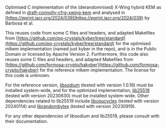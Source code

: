 Optimised C implementation of the (derandomnised) X-Wing hybrid KEM as defined in [draft-connolly-cfrg-xwing-kem](https://datatracker.ietf.org/doc/draft-connolly-cfrg-xwing-kem/) and analysed in [https://eprint.iacr.org/2024/039](https://eprint.iacr.org/2024/039) by Barbosa et al.

This reuses code from some C files and headers, and adapted Makefiles from [https://github.com/pq-crystals/kyber/tree/standard](https://github.com/pq-crystals/kyber/tree/standard) for the optimised mlkem implementation (named just kyber in the repo), and is in the Public Domain or licensed by Apache Version 2. Furthermore, this code also reuses some C files and headers, and adapted Makefiles from [https://github.com/formosa-crypto/hakyber](https://github.com/formosa-crypto/hakyber) for the reference mlkem implementation. The license for this code is unknown.  

For the reference version, [libsodium](https://doc.libsodium.org/) (tested with version 1.0.19) must be installed system-wide, and for the optimized implementation, [lib25519](https://lib25519.cr.yp.to/) (tested with version 20230630) must be installed system-wide. Other dependencies related to lib25519 include [libcpucycles](https://cpucycles.cr.yp.to/) (tested with version 20240114) and [librandombytes](https://randombytes.cr.yp.to/index.html) (tested with version 20230919).

For any other dependencies of libsodium and lib25519, please consult with their documentation.
